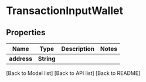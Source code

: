 # TransactionInputWallet

## Properties

| Name        | Type       | Description | Notes |
| ----------- | ---------- | ----------- | ----- |
| **address** | **String** |             |       |

\[Back to Model list] \[Back to API list] \[Back to README]
